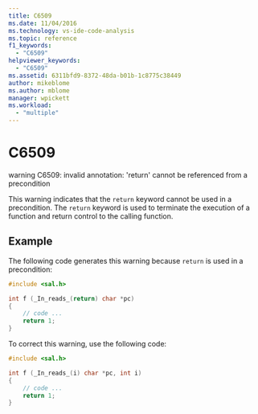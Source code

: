 ```yaml
---
title: C6509
ms.date: 11/04/2016
ms.technology: vs-ide-code-analysis
ms.topic: reference
f1_keywords:
  - "C6509"
helpviewer_keywords:
  - "C6509"
ms.assetid: 6311bfd9-8372-48da-b01b-1c8775c38449
author: mikeblome
ms.author: mblome
manager: wpickett
ms.workload:
  - "multiple"
---
```

# C6509
warning C6509: invalid annotation: 'return' cannot be referenced from a precondition

 This warning indicates that the `return`  keyword cannot be used in a precondition. The `return` keyword is used to terminate the execution of a function and return control to the calling function.

## Example
 The following code generates this warning because `return` is used in a precondition:

```cpp
#include <sal.h>

int f (_In_reads_(return) char *pc)
{
    // code ...
    return 1;
}
```

 To correct this warning, use the following code:

```cpp
#include <sal.h>

int f (_In_reads_(i) char *pc, int i)
{
    // code ...
    return 1;
}
```